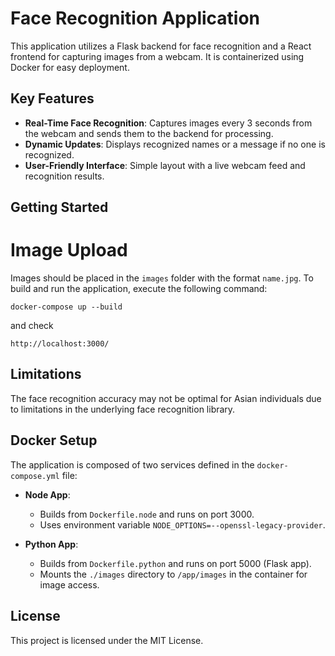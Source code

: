 # Face Recognition Application

This application utilizes a Flask backend for face recognition and a React frontend for capturing images from a webcam. It is containerized using Docker for easy deployment.

## Key Features
- **Real-Time Face Recognition**: Captures images every 3 seconds from the webcam and sends them to the backend for processing.
- **Dynamic Updates**: Displays recognized names or a message if no one is recognized.
- **User-Friendly Interface**: Simple layout with a live webcam feed and recognition results.


## Getting Started

# Image Upload
Images should be placed in the `images` folder with the format `name.jpg`.
To build and run the application, execute the following command:

```
docker-compose up --build
```

and check

```
http://localhost:3000/
```

## Limitations
The face recognition accuracy may not be optimal for Asian individuals due to limitations in the underlying face recognition library.

## Docker Setup
The application is composed of two services defined in the `docker-compose.yml` file:

- **Node App**:
  - Builds from `Dockerfile.node` and runs on port 3000.
  - Uses environment variable `NODE_OPTIONS=--openssl-legacy-provider`.

- **Python App**:
  - Builds from `Dockerfile.python` and runs on port 5000 (Flask app).
  - Mounts the `./images` directory to `/app/images` in the container for image access.

## License
This project is licensed under the MIT License.
